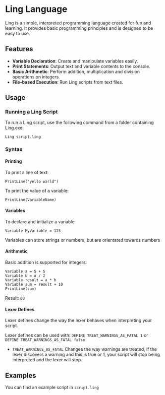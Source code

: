 # Ling Language

Ling is a simple, interpreted programming language created for fun and learning. It provides basic programming principles and is designed to be easy to use.

## Features

- **Variable Declaration**: Create and manipulate variables easily.
- **Print Statements**: Output text and variable contents to the console.
- **Basic Arithmetic**: Perform addition, multiplication and division operations on integers.
- **File-based Execution**: Run Ling scripts from text files.

## Usage

### Running a Ling Script

To run a Ling script, use the following command from a folder containing Ling.exe:

```
Ling script.ling
```

### Syntax

#### Printing

To print a line of text:

```
PrintLine("yello warld")
```

To print the value of a variable:

```
PrintLine(VariableName)
```

#### Variables

To declare and initialize a variable:

```
Variable MyVariable = 123
```

Variables can store strings or numbers, but are orientated towards numbers

#### Arithmetic

Basic addition is supported for integers:

```
Variable a = 5 + 5
Variable b = a / 2
Variable result = a * b
Variable sum = result + 10
PrintLine(sum)
```
Result: `60`

#### Lexer Defines
Lexer defines change the way the lexer behaves when interpreting your script.

Lexer defines can be used with:
`DEFINE TREAT_WARNINGS_AS_FATAL 1`
or
`DEFINE TREAT_WARNINGS_AS_FATAL false`

 - `TREAT_WARNINGS_AS_FATAL`
	 Changes the way warnings are treated, if the lexer discovers a warning and this is true or 1, your script will stop being interpreted and the lexer will stop.

## Examples

You can find an example script in `script.ling`